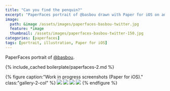 ```yaml
---
title: "Can you find the penquin?"
excerpt: "PaperFaces portrait of @basbou drawn with Paper for iOS on an iPad."
image: 
  path: &image /assets/images/paperfaces-basbou-twitter.jpg 
  feature: *image
  thumbnail: /assets/images/paperfaces-basbou-twitter-150.jpg
categories: [paperfaces]
tags: [portrait, illustration, Paper for iOS]
---
```


PaperFaces portrait of [@basbou](https://twitter.com/basbou).

{% include_cached boilerplate/paperfaces-2.md %}

{% figure caption:"Work in progress screenshots (Paper for iOS)." class:"gallery-2-col" %}
[![](/assets/images/paperfaces-basbou-process-1-600.jpg)](/assets/images/paperfaces-basbou-process-1-lg.jpg)
[![](/assets/images/paperfaces-basbou-process-2-600.jpg)](/assets/images/paperfaces-basbou-process-2-lg.jpg)
[![](/assets/images/paperfaces-basbou-process-3-600.jpg)](/assets/images/paperfaces-basbou-process-3-lg.jpg)
[![](/assets/images/paperfaces-basbou-process-4-600.jpg)](/assets/images/paperfaces-basbou-process-4-lg.jpg)
{% endfigure %}
